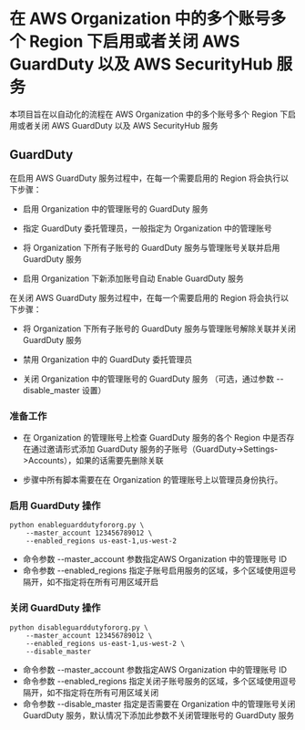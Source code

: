# 在 AWS Organization 中的多个账号多个 Region 下启用或者关闭 AWS GuardDuty 以及 AWS SecurityHub 服务

本项目旨在以自动化的流程在 AWS Organization 中的多个账号多个 Region 下启用或者关闭 AWS GuardDuty 以及 AWS SecurityHub 服务

## GuardDuty

在启用 AWS GuardDuty 服务过程中，在每一个需要启用的 Region 将会执行以下步骤：

* 启用 Organization 中的管理账号的 GuardDuty 服务

* 指定 GuardDuty 委托管理员，一般指定为 Organization 中的管理账号

* 将 Organization 下所有子账号的 GuardDuty 服务与管理账号关联并启用 GuardDuty 服务

* 启用 Organization 下新添加账号自动 Enable GuardDuty 服务

在关闭 AWS GuardDuty 服务过程中，在每一个需要启用的 Region 将会执行以下步骤：

* 将 Organization 下所有子账号的 GuardDuty 服务与管理账号解除关联并关闭 GuardDuty 服务

* 禁用 Organization 中的 GuardDuty 委托管理员

* 关闭 Organization 中的管理账号的 GuardDuty 服务 （可选，通过参数 --disable_master 设置）

### 准备工作

* 在 Organization 的管理账号上检查 GuardDuty 服务的各个 Region 中是否存在通过邀请形式添加 GuardDuty 服务的子账号（GuardDuty->Settings->Accounts），如果的话需要先删除关联

* 步骤中所有脚本需要在在 Organization 的管理账号上以管理员身份执行。

### 启用 GuardDuty 操作

```
python enableguarddutyfororg.py \
    --master_account 123456789012 \
    --enabled_regions us-east-1,us-west-2
```

* 命令参数 --master_account 参数指定AWS Organization 中的管理账号 ID
* 命令参数 --enabled_regions 指定子账号启用服务的区域，多个区域使用逗号隔开，如不指定将在所有可用区域开启

### 关闭 GuardDuty 操作

```
python disableguarddutyfororg.py \
    --master_account 123456789012 \
    --enabled_regions us-east-1,us-west-2 \
    --disable_master
```

* 命令参数 --master_account 参数指定AWS Organization 中的管理账号 ID
* 命令参数 --enabled_regions 指定关闭子账号服务的区域，多个区域使用逗号隔开，如不指定将在所有可用区域关闭
* 命令参数 --disable_master 指定是否需要在 Organization 中的管理账号关闭 GuardDuty 服务，默认情况下添加此参数不关闭管理账号的 GuardDuty 服务

